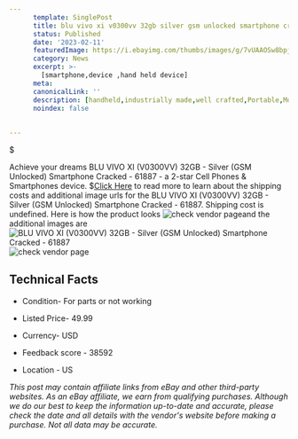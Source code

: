 ```yaml
---
      template: SinglePost
      title: blu vivo xi v0300vv 32gb silver gsm unlocked smartphone cracked 61887
      status: Published
      date: '2023-02-11'
      featuredImage: https://i.ebayimg.com/thumbs/images/g/7vUAAOSw8bpjdUxM/s-l225.jpg
      category: News
      excerpt: >-
        [smartphone,device ,hand held device]
      meta:
      canonicalLink: ''
      description: [handheld,industrially made,well crafted,Portable,Mobile,Compact,Convenient,Lightweight,Maneuverable,Man-portable,Miniature,Carriable,Hand-held,Light,Holdable,Transportable,Mobile device,Pocket-sized,On-the-go,Wireless,Cordless,Compact size,Convenient size, smartphone,device ,hand held device]
      noindex: false
      
        
---
```

$

Achieve your dreams BLU VIVO XI (V0300VV) 32GB - Silver (GSM Unlocked) Smartphone Cracked - 61887 - a 2-star Cell Phones & Smartphones device.
$[Click Here](https://www.ebay.com/itm/144917659890?hash=item21bdc400f2%3Ag%3A7vUAAOSw8bpjdUxM&mkevt=1&mkcid=1&mkrid=711-53200-19255-0&campid=%253CePNCampaignId%253E&customid=%253CreferenceId%253E&toolid=10049) to read more to learn about the shipping costs and additional image urls for the BLU VIVO XI (V0300VV) 32GB - Silver (GSM Unlocked) Smartphone Cracked - 61887. Shipping cost is undefined. Here is how the product looks ![check vendor page](https://i.ebayimg.com/thumbs/images/g/7vUAAOSw8bpjdUxM/s-l225.jpg)and the additional images are![BLU VIVO XI (V0300VV) 32GB - Silver (GSM Unlocked) Smartphone Cracked - 61887](https://i.ebayimg.com/images/g/7vUAAOSw8bpjdUxM/s-l1600.jpg)![check vendor page](https://origin-galleryplus.ebayimg.com/ws/web/144917659890_2_0_1/225x225.jpg,https://origin-galleryplus.ebayimg.com/ws/web/144917659890_3_0_1/225x225.jpg,https://origin-galleryplus.ebayimg.com/ws/web/144917659890_4_0_1/225x225.jpg,https://origin-galleryplus.ebayimg.com/ws/web/144917659890_5_0_1/225x225.jpg,https://origin-galleryplus.ebayimg.com/ws/web/144917659890_6_0_1/225x225.jpg)



 ## Technical Facts 



     
      

 - Condition- For parts or not working 


      

 - Listed Price- 49.99 


      

 - Currency- USD 


      

 - Feedback score - 38592 


      

 - Location - US 


      
      

 *_This post may contain affiliate links from eBay and other third-party websites. As an eBay affiliate, we earn from qualifying purchases. Although we do our best to keep the information up-to-date and accurate, please check the date and all details with the vendor's website before making a purchase. Not all data may be accurate._*







